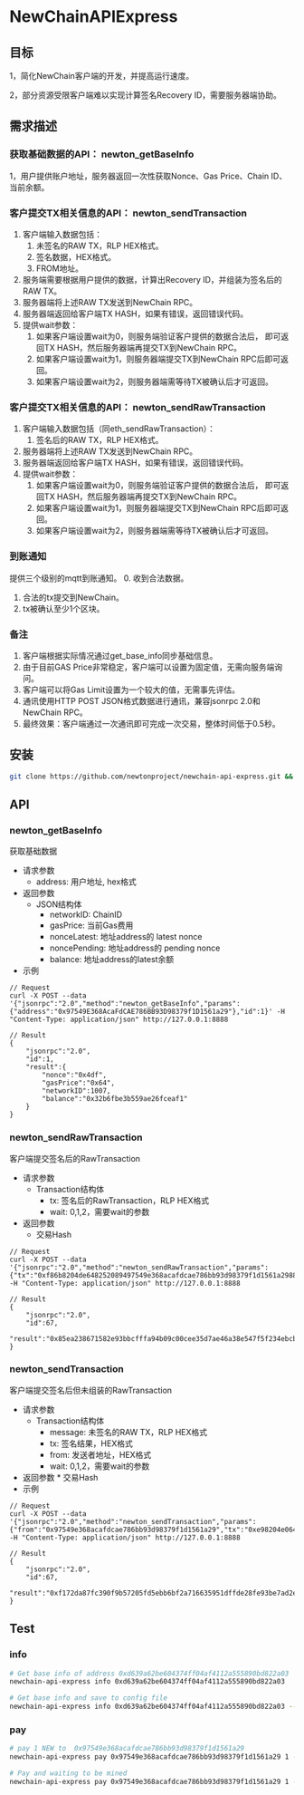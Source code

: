 # NewChainAPIExpress

## 目标

1，简化NewChain客户端的开发，并提高运行速度。

2，部分资源受限客户端难以实现计算签名Recovery ID，需要服务器端协助。

## 需求描述

### 获取基础数据的API： newton_getBaseInfo
1，用户提供账户地址，服务器返回一次性获取Nonce、Gas Price、Chain ID、当前余额。

### 客户提交TX相关信息的API： newton_sendTransaction
1. 客户端输入数据包括：
    1. 未签名的RAW TX，RLP HEX格式。
    2. 签名数据，HEX格式。
    3. FROM地址。
2. 服务端需要根据用户提供的数据，计算出Recovery ID，并组装为签名后的RAW TX。
3. 服务器端将上述RAW TX发送到NewChain RPC。
4. 服务器端返回给客户端TX HASH，如果有错误，返回错误代码。
5. 提供wait参数：
    1. 如果客户端设置wait为0，则服务端验证客户提供的数据合法后，
            即可返回TX HASH，然后服务器端再提交TX到NewChain RPC。
    2. 如果客户端设置wait为1，则服务器端提交TX到NewChain RPC后即可返回。
    3. 如果客户端设置wait为2，则服务器端需等待TX被确认后才可返回。

### 客户提交TX相关信息的API： newton_sendRawTransaction
1. 客户端输入数据包括（同eth_sendRawTransaction）：
    1. 签名后的RAW TX，RLP HEX格式。
2. 服务器端将上述RAW TX发送到NewChain RPC。
3. 服务器端返回给客户端TX HASH，如果有错误，返回错误代码。
4. 提供wait参数：
    1. 如果客户端设置wait为0，则服务端验证客户提供的数据合法后，
        即可返回TX HASH，然后服务器端再提交TX到NewChain RPC。
    2. 如果客户端设置wait为1，则服务器端提交TX到NewChain RPC后即可返回。
    3. 如果客户端设置wait为2，则服务器端需等待TX被确认后才可返回。


### 到账通知
提供三个级别的mqtt到账通知。
0. 收到合法数据。
1. 合法的tx提交到NewChain。
2. tx被确认至少1个区块。


### 备注
1. 客户端根据实际情况通过get_base_info同步基础信息。
2. 由于目前GAS Price非常稳定，客户端可以设置为固定值，无需向服务端询问。
3. 客户端可以将Gas Limit设置为一个较大的值，无需事先评估。
4. 通讯使用HTTP POST JSON格式数据进行通讯，兼容jsonrpc 2.0和NewChain RPC。
5. 最终效果：客户端通过一次通讯即可完成一次交易，整体时间低于0.5秒。

## 安装

```bash
git clone https://github.com/newtonproject/newchain-api-express.git && cd newchain-api-express && make install
```

## API

### newton_getBaseInfo

获取基础数据

* 请求参数
    * address: 用户地址, hex格式
* 返回参数
    * JSON结构体
        * networkID: ChainID
        * gasPrice: 当前Gas费用
        * nonceLatest: 地址address的 latest nonce
        * noncePending: 地址address的 pending nonce
        * balance: 地址address的latest余额
* 示例

```
// Request
curl -X POST --data '{"jsonrpc":"2.0","method":"newton_getBaseInfo","params":{"address":"0x97549E368AcaFdCAE786BB93D98379f1D1561a29"},"id":1}' -H "Content-Type: application/json" http://127.0.0.1:8888

// Result
{
    "jsonrpc":"2.0",
    "id":1,
    "result":{
        "nonce":"0x4df",
        "gasPrice":"0x64",
        "networkID":1007,
        "balance":"0x32b6fbe3b559ae26fceaf1"
    }
}
```


### newton_sendRawTransaction

客户端提交签名后的RawTransaction

* 请求参数
    * Transaction结构体
        * tx: 签名后的RawTransaction，RLP HEX格式
        * wait: 0,1,2，需要wait的参数
* 返回参数
    * 交易Hash

```
// Request
curl -X POST --data '{"jsonrpc":"2.0","method":"newton_sendRawTransaction","params":{"tx":"0xf86b8204de648252089497549e368acafdcae786bb93d98379f1d1561a29880de0b6b3a764000080820801a04177f15eec3c930644f4964feaf7b73c6b4d28bb59394ec4c70e3d8d6812f9f4a03fea89e167ca55787c62ee992f857457f2f3b5a36d7e452758654fc5dcdfe1e5","wait":0},"id":67}'  -H "Content-Type: application/json" http://127.0.0.1:8888

// Result
{
    "jsonrpc":"2.0",
    "id":67,
    "result":"0x85ea238671582e93bbcfffa94b09c00cee35d7ae46a38e547f5f234ebcbd0dc1"
}
```


### newton_sendTransaction

客户端提交签名后但未组装的RawTransaction

* 请求参数
    * Transaction结构体
        * message: 未签名的RAW TX，RLP HEX格式
        * tx: 签名结果，HEX格式
        * from: 发送者地址，HEX格式
        * wait: 0,1,2，需要wait的参数
* 返回参数
      * 交易Hash
* 示例

```
// Request
curl -X POST --data '{"jsonrpc":"2.0","method":"newton_sendTransaction","params":{"from":"0x97549e368acafdcae786bb93d98379f1d1561a29","tx":"0xe98204e0648252089497549e368acafdcae786bb93d98379f1d1561a29880de0b6b3a764000080808080","signature":"0x2bfdd5d619d589e5c3d389affbab514ec3d36fe1e21b42d6e09b059e98d7202a7d3c7a5f0325a72cc17ff5b7d436a6d562f27ff1608bc1df60c7166c81a4a948","wait":1},"id":67}'  -H "Content-Type: application/json" http://127.0.0.1:8888

// Result
{
    "jsonrpc":"2.0",
    "id":67,
    "result":"0xf172da87fc390f9b57205fd5ebb6bf2a716635951dffde28fe93be7ad2ec1b77"
}
```

## Test

### info

```bash
# Get base info of address 0xd639a62be604374ff04af4112a555890bd822a03
newchain-api-express info 0xd639a62be604374ff04af4112a555890bd822a03

# Get base info and save to config file
newchain-api-express info 0xd639a62be604374ff04af4112a555890bd822a03 --update
```

### pay

```bash
# pay 1 NEW to  0x97549e368acafdcae786bb93d98379f1d1561a29
newchain-api-express pay 0x97549e368acafdcae786bb93d98379f1d1561a29 1 --from 0xd639A62Be604374fF04aF4112a555890Bd822a03

# Pay and waiting to be mined
newchain-api-express pay 0x97549e368acafdcae786bb93d98379f1d1561a29 1 --from 0xd639A62Be604374fF04aF4112a555890Bd822a03 --wait 2
```

